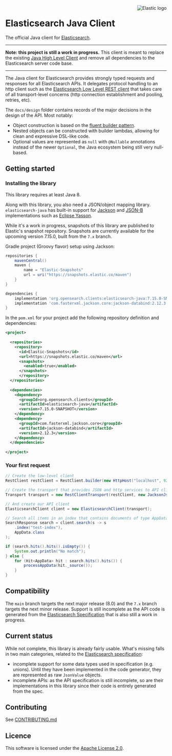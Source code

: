 <img alt="Elastic logo" align="right" width="auto" height="auto" src="https://www.elastic.co/static-res/images/elastic-logo-200.png">

# Elasticsearch Java Client

The official Java client for [Elasticsearch](https://github.com/elastic/elasticsearch).

---

**Note: this project is still a work in progress.** This client is meant to replace the existing [Java High Level Client](https://www.elastic.co/guide/en/elasticsearch/client/java-rest/master/java-rest-high.html) and remove all dependencies to the Elasticsearch server code base.

---

The Java client for Elasticsearch provides strongly typed requests and responses for all Elasticsearch APIs. It delegates protocol handling to an http client such as the [Elasticsearch Low Level REST client](https://www.elastic.co/guide/en/elasticsearch/client/java-rest/master/java-rest-low.html) that takes care of all transport-level concerns (http connection establishment and pooling, retries, etc).

The `docs/design` folder contains records of the major decisions in the design of the API. Most notably:

- Object construction is based on the [fluent builder pattern](https://www.informit.com/articles/article.aspx?p=1216151).
- Nested objects can be constructed with builder lambdas, allowing for clean and expressive DSL-like code.
- Optional values are represented as `null` with `@Nullable` annotations instead of the newer  `Optional`, the Java ecosystem being still very null-based.

## Getting started

### Installing the library

This library requires at least Java 8.

Along with this library, you also need a JSON/object mapping library. `elasticsearch-java` has built-in support for [Jackson](https://github.com/FasterXML/jackson) and [JSON-B](http://json-b.net/) implementations such as [Eclipse Yasson](https://github.com/eclipse-ee4j/yasson).

While it's a work in progress, snapshots of this library are published to Elastic's snapshot repository. Snapshots are currently available for the upcoming version 7.15.0, built from the `7.x` branch.

Gradle project (Groovy flavor) setup using Jackson:

```groovy
repositories {
    mavenCentral()
    maven {
        name = "Elastic-Snapshots"
        url = uri("https://snapshots.elastic.co/maven")
    }
}

dependencies {
    implementation 'org.opensearch.clients:elasticsearch-java:7.15.0-SNAPSHOT'
    implementation 'com.fasterxml.jackson.core:jackson-databind:2.12.3'
}
```

In the `pom.xml` for your project add the following repository definition and dependencies:

```xml
<project>
    
  <repositories>
    <repository>
      <id>Elastic-Snapshots</id>
      <url>https://snapshots.elastic.co/maven</url>
      <snapshots>
        <enabled>true</enabled>
      </snapshots>
      </repository>
  </repositories>
    
  <dependencies>
    <dependency>
      <groupId>org.opensearch.clients</groupId>
      <artifactId>elasticsearch-java</artifactId>
      <version>7.15.0-SNAPSHOT</version>
    </dependency>
    <dependency>
      <groupId>com.fasterxml.jackson.core</groupId>
      <artifactId>jackson-databind</artifactId>
      <version>2.12.3</version>
    </dependency>
  </dependencies>
    
</project>
```

### Your first request

```java
// Create the low-level client
RestClient restClient = RestClient.builder(new HttpHost("localhost", 9200)).build();

// Create the transport that provides JSON and http services to API clients
Transport transport = new RestClientTransport(restClient, new JacksonJsonpMapper());

// And create our API client
ElasticsearchClient client = new ElasticsearchClient(transport);

// Search all items in an index that contains documents of type AppData
SearchResponse search = client.search(s -> s
    .index("test-index"),
    AppData.class
);

if (search.hits().hits().isEmpty()) {
    System.out.println("No match");
} else {
    for (Hit<AppData> hit : search.hits().hits()) {
        processAppData(hit._source());
    }
}
```

## Compatibility

The `main` branch targets the next major release (8.0) and the `7.x` branch targets the next minor release. Support is still incomplete as the API code is generated from the [Elasticsearch Specification](https://github.com/elastic/elasticsearch-specification) that is also still a work in progress.

## Current status

While not complete, this library is already fairly usable. What's missing falls in two main categories, related to the [Elasticsearch specification](https://github.com/elastic/elasticsearch-specification):
* incomplete support for some data types used in specification (e.g. unions). Until they have been implemented in the code generator, they are represented as raw `JsonValue` objects. 
* incomplete APIs: as the API specification is still incomplete, so are their implementations in this library since their code is entirely generated from the spec.

## Contributing

See [CONTRIBUTING.md](./CONTRIBUTING.md)

## Licence

This software is licensed under the [Apache License 2.0](https://github.com/elastic/elasticsearch-java/blob/main/LICENSE).
